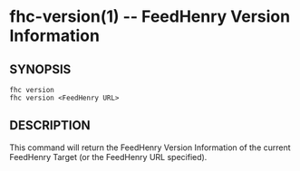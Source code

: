 fhc-version(1) -- FeedHenry Version Information
===============================================

## SYNOPSIS

    fhc version 
    fhc version <FeedHenry URL>
    
## DESCRIPTION

This command will return the FeedHenry Version Information of the current FeedHenry Target (or the FeedHenry URL specified).

